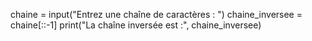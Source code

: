 chaine = input("Entrez une chaîne de caractères : ")
chaine_inversee = chaine[::-1]
print("La chaîne inversée est :", chaine_inversee)
